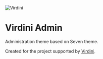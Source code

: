 <img alt="Virdini" src="https://info.virdini.com/img/schema/default.jpg">

# Virdini Admin

Administration theme based on Seven theme.

Created for the project supported by [Virdini][virdini.com].

[virdini.com]: https://virdini.com
